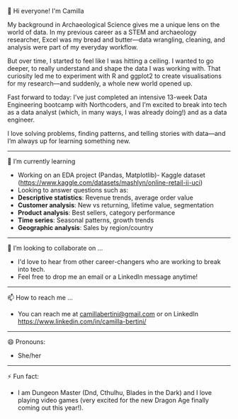 
👋 Hi everyone! I'm Camilla

My background in Archaeological Science gives me a unique lens on the world of data. In my previous career as a STEM and archaeology researcher, Excel was my bread and butter—data wrangling, cleaning, and analysis were part of my everyday workflow.

But over time, I started to feel like I was hitting a ceiling. I wanted to go deeper, to really understand and shape the data I was working with.
That curiosity led me to experiment with R and ggplot2 to create visualisations for my research—and suddenly, a whole new world opened up.

Fast forward to today: I’ve just completed an intensive 13-week Data Engineering bootcamp with Northcoders, and I’m excited to break into tech as a data analyst (which, in many ways, I was already doing!) and as a data engineer.

I love solving problems, finding patterns, and telling stories with data—and I’m always up for learning something new.

----------------------------
🌱 I’m currently learning
- Working on an EDA project (Pandas, Matplotlib)- Kaggle dataset (https://www.kaggle.com/datasets/mashlyn/online-retail-ii-uci)
- Looking to answer questions such as:
 - **Descriptive statistics**: Revenue trends, average order value
 - **Customer analysis**: New vs returning, lifetime value, segmentation
 - **Product analysis**: Best sellers, category performance
 - **Time series**: Seasonal patterns, growth trends
 - **Geographic analysis**: Sales by region/country
----------------------------
💞️ I’m looking to collaborate on ...
- I'd love to hear from other career-changers who are working to break into tech.
- Feel free to drop me an email or a LinkedIn message anytime!
----------------------------
📫 How to reach me ...
- You can reach me at camillabertini@gmail.com or on LinkedIn https://www.linkedin.com/in/camilla-bertini/ 
 ----------------------------
😄 Pronouns:
- She/her
----------------------------
⚡ Fun fact:
- I am Dungeon Master (Dnd, Cthulhu, Blades in the Dark) and I love playing video games (very excited for the new Dragon Age finally coming out this year!).

<!---
Camilla82/Camilla82 is a ✨ special ✨ repository because its `README.md` (this file) appears on your GitHub profile.
You can click the Preview link to take a look at your changes.
--->
